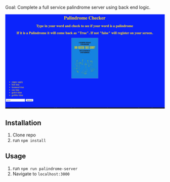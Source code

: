 Goal: Complete a full service palindrome server using back end logic.

![Alt](palindrome.png)

## Installation

1. Clone repo
2. run `npm install`

## Usage

1. run `npm run palindrome-server`
2. Navigate to `localhost:3000`
